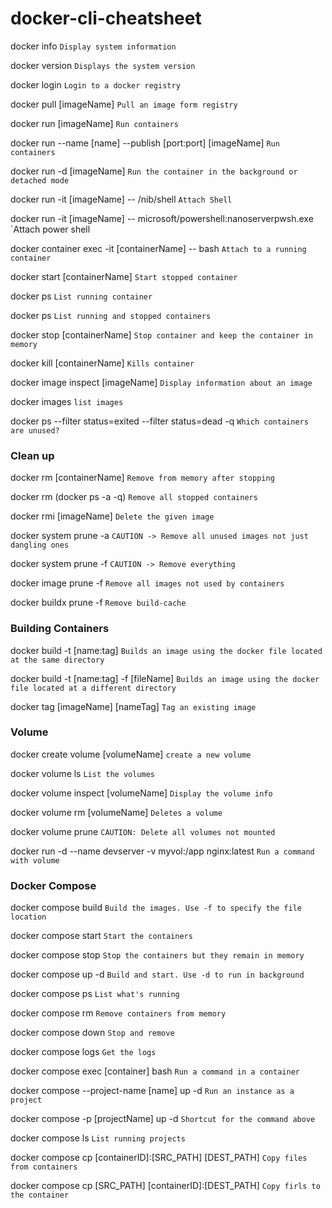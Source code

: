 # docker-cli-cheatsheet

docker info `Display system information`

docker version `Displays the system version`

docker login `Login to a docker registry` 

docker pull [imageName] `Pull an image form registry`

docker run [imageName] `Run containers`

docker run --name [name] --publish [port:port] [imageName] `Run containers`

docker run -d [imageName] `Run the container in the background or detached mode`

docker run -it [imageName] -- /nib/shell `Attach Shell`

docker run -it [imageName] -- microsoft/powershell:nanoserverpwsh.exe `Attach power shell

docker container exec -it [containerName] -- bash `Attach to a running container`

docker start [containerName] `Start stopped container`

docker ps `List running container`

docker ps `List running and stopped containers`

docker stop [containerName] `Stop container and keep the container in memory`

docker kill [containerName] `Kills container`

docker image inspect [imageName] `Display information about an image`

docker images `list images`

docker ps --filter status=exited --filter status=dead -q `Which containers are unused?`

### Clean up
docker rm [containerName] `Remove from memory after stopping`

docker rm (docker ps -a -q) `Remove all stopped containers`

docker rmi [imageName] `Delete the given image`

docker system prune -a `CAUTION -> Remove all unused images not just dangling ones` 

docker system prune -f `CAUTION -> Remove everything` 

docker image prune -f `Remove all images not used by containers `

docker buildx prune -f `Remove build-cache`

### Building Containers

docker build -t [name:tag] `Builds an image using the docker file located at the same directory`

docker build -t [name:tag] -f [fileName] `Builds an image using the docker file located at a different directory`

docker tag [imageName] [nameTag] `Tag an existing image`

### Volume

docker create volume [volumeName] `create a new volume`

docker volume ls `List the volumes`

docker volume inspect [volumeName] `Display the volume info`

docker volume rm [volumeName] `Deletes a volume`

docker volume prune `CAUTION: Delete all volumes not mounted`

docker run -d --name devserver -v myvol:/app nginx:latest `Run a command with volume`

### Docker Compose

docker compose build `Build the images. Use -f to specify the file location`

docker compose start `Start the containers`

docker compose stop `Stop the containers but they remain in memory`

docker compose up -d `Build and start. Use -d to run in background`

docker compose ps `List what's running`

docker compose rm `Remove containers from memory`

docker compose down `Stop and remove`

docker compose logs `Get the logs`

docker compose exec [container] bash `Run a command in a container`

docker compose --project-name [name] up -d `Run an instance as a project`

docker compose -p [projectName] up -d `Shortcut for the command above`

docker compose ls `List running projects`

docker compose cp [containerID]:[SRC_PATH] [DEST_PATH] `Copy files from containers`

docker compose cp [SRC_PATH] [containerID]:[DEST_PATH] `Copy firls to the container`
